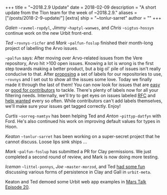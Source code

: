 +++
title = "~2018.2.9 Update"
date = 2018-02-09
description = "A short update from the Tlon team for the week of ~2018.2.9."
aliases = ["/posts/2018-2-9-update/"]
[extra]
ship = "~tonlur-sarret"
author = ""
+++

*Galen* `~ravmel-ropdyl`, *Jimmy* `~haptyl-wanwes`, and *Chris* `~sigtus-hossyn` continue work on the new Urbit front-end.

*Ted* `~rovnys-ricfer` and *Mark* `~palfun-foslup` finished their month-long project of labelling the Arvo issues.

`~palfun` says:
After moving over Arvo-related issues from the Vere repository, Arvo hit >100 open issues. Knowing a lot is wrong is the
first step towards making a better product, but a big ol' pile of issues isn't really conducive to that. After
[proposing](https://github.com/urbit/arvo/issues/572) a set of labels for our repositories to use, `~rovnys` and I set
out to show all the issues some love.
Today we finally made it through the last of them! You can now look for issues that are
[easy](https://github.com/urbit/arvo/issues?q=is%3Aissue+is%3Aopen+label%3A%22difficulty+low%22) or [good for
contributors](https://github.com/urbit/arvo/issues?q=is%3Aissue+is%3Aopen+label%3A%22good+contributor+issue%22) to
tackle. There's plenty of labels now for all your filtering needs. Internally, we'll try to get eyes on issues labeled
[RFC](https://github.com/urbit/arvo/issues?q=is%3Aissue+is%3Aopen+label%3A%22request+for+comments%22) and [help
wanted](https://github.com/urbit/arvo/issues?q=is%3Aissue+is%3Aopen+label%3A%22help+wanted%22) every so often.
While contributors can't add labels themselves, we'll make sure your issues get tagged correctly. Enjoy!

*Curtis* `~sorreg-namtyv` has been helping Ted and *Anton* `~pittyp-datfyn` with Ford. He's also continued his work on
improving default values for types in Hoon.

*Keaton* `~tonlur-sarret` has been working on a super-secret project that he cannot discuss. Loose lips sink ships ...

*Mark* `~palfun-foslup` has submitted a PR for Clay permissions. We just completed a second round of review, and Mark is
now doing more testing.

*Iceman* `~littel-ponnys`, *Joe* `~master-morzod`, and Ted [had some
fun](https://fora.urbit.org/posts/~2018.2.9..21.50.49..709f~/) discussing various forms of persistence in Clay and Gall
in `urbit-meta`.

Keaton and Ted demoed some Urbit web app examples in [Mars Talk Episode 20](https://www.youtube.com/watch?v=emWy1Afe4qY).
